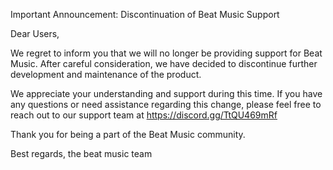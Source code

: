 Important Announcement: Discontinuation of Beat Music Support

Dear Users,

We regret to inform you that we will no longer be providing support for Beat Music. After careful consideration, we have decided to discontinue further development and maintenance of the product.

We appreciate your understanding and support during this time. If you have any questions or need assistance regarding this change, please feel free to reach out to our support team at https://discord.gg/TtQU469mRf

Thank you for being a part of the Beat Music community.

Best regards,
the beat music team
